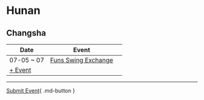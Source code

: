 # Hunan

## Changsha
| Date | Event | |
| --- | --- | --- |
| 07-05 ~ 07 | [Funs Swing Exchange](funs-swing-exchange.md) |  |
| [+ Event](https://github.com/swingdance/events/issues/new?assignees=&labels=add+event&projects=&template=02-add_entity.yml&title=Add%20Event%3A%20zh_CN%20%E2%80%A2%20%3CName%3E&region=zh_CN&province=Hunan&city=Changsha&org_id=)

---

[Submit Event](https://github.com/swingdance/events/issues/new?assignees=&labels=add+event&projects=&template=02-add_entity.yml&title=Add%20Event%3A%20zh_CN%20%E2%80%A2%20%3CName%3E&region=zh_CN&province=Hunan&city=&org_id=){ .md-button }
